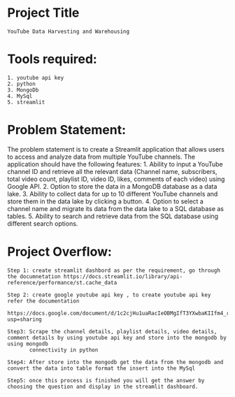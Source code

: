 # Project Title
    YouTube Data Harvesting and Warehousing 
# Tools required:
    1. youtube api key
    2. python
    3. MongoDb
    4. MySql
    5. streamlit
# Problem Statement:
   The problem statement is to create a Streamlit application that allows users to access and analyze data from multiple YouTube channels. The application should        have the following features:
        1.   Ability to input a YouTube channel ID and retrieve all the relevant data (Channel name, subscribers, total video count, playlist ID, video ID, likes,                 comments of each video) using Google API.
        2.   Option to store the data in a MongoDB database as a data lake.
        3.   Ability to collect data for up to 10 different YouTube channels and store them in the data lake by clicking a button.
        4.   Option to select a channel name and migrate its data from the data lake to a SQL database as tables.
        5.   Ability to search and retrieve data from the SQL database using different search options.

# Project Overflow:
    Step 1: create streamlit dashbord as per the requirement, go through the documnetation https://docs.streamlit.io/library/api-reference/performance/st.cache_data

    Step 2: create google youtube api key , to create youtube api key refer the documentation          
            https://docs.google.com/document/d/1c2cjHu1uaRacIeOBMgIfT3YXwbaKIIfm4_rxDAcczos/edit?usp=sharing

    Step3: Scrape the channel details, playlist details, video details, comment details by using youtube api key and store into the mongodb by using mongodb 
           connectivity in python

    Step4: After store into the mongodb get the data from the mongodb and convert the data into table format the insert into the MySql 

    Step5: once this process is finished you will get the answer by choosing the question and display in the streamlit dashboard.


